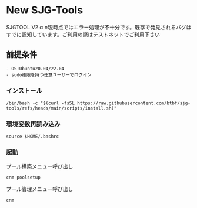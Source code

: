 # New SJG-Tools

SJGTOOL V2 α
※現時点ではエラー処理が不十分です。既存で発見されるバグはすでに認知しています。ご利用の際はテストネットでご利用下さい

## 前提条件
```
- OS:Ubuntu20.04/22.04
- sudo権限を持つ任意ユーザーでログイン
```

### インストール
```
/bin/bash -c "$(curl -fsSL https://raw.githubusercontent.com/btbf/sjg-tools/refs/heads/main/scripts/install.sh)"
```

### 環境変数再読み込み
```
source $HOME/.bashrc
```

### 起動
プール構築メニュー呼び出し
```
cnm poolsetup
```

プール管理メニュー呼び出し
```
cnm
```
